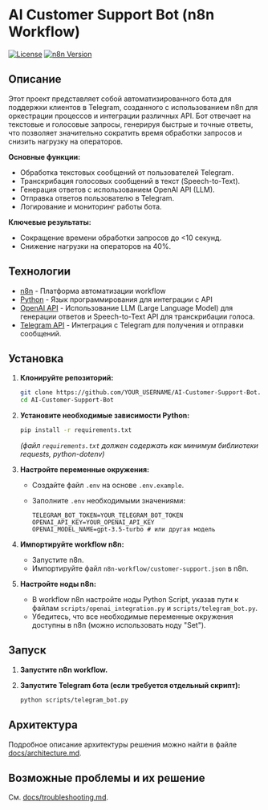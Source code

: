 # AI Customer Support Bot (n8n Workflow)

[![License](https://img.shields.io/badge/license-MIT-blue.svg)](LICENSE)
[![n8n Version](https://img.shields.io/badge/n8n-%3E=1.0-green)](https://n8n.io/)

## Описание

Этот проект представляет собой автоматизированного бота для поддержки клиентов в Telegram, созданного с использованием n8n для оркестрации процессов и интеграции различных API. Бот отвечает на текстовые и голосовые запросы, генерируя быстрые и точные ответы, что позволяет значительно сократить время обработки запросов и снизить нагрузку на операторов.

**Основные функции:**

*   Обработка текстовых сообщений от пользователей Telegram.
*   Транскрибация голосовых сообщений в текст (Speech-to-Text).
*   Генерация ответов с использованием OpenAI API (LLM).
*   Отправка ответов пользователю в Telegram.
*   Логирование и мониторинг работы бота.

**Ключевые результаты:**

*   Сокращение времени обработки запросов до <10 секунд.
*   Снижение нагрузки на операторов на 40%.

## Технологии

*   [n8n](https://n8n.io/) - Платформа автоматизации workflow
*   [Python](https://www.python.org/) - Язык программирования для интеграции с API
*   [OpenAI API](https://openai.com/api/) - Использование LLM (Large Language Model) для генерации ответов и Speech-to-Text API для транскрибации голоса.
*   [Telegram API](https://core.telegram.org/api) - Интеграция с Telegram для получения и отправки сообщений.

## Установка

1.  **Клонируйте репозиторий:**

    ```bash
    git clone https://github.com/YOUR_USERNAME/AI-Customer-Support-Bot.git
    cd AI-Customer-Support-Bot
    ```

2.  **Установите необходимые зависимости Python:**

    ```bash
    pip install -r requirements.txt
    ```
    *(файл `requirements.txt` должен содержать как минимум библиотеки requests, python-dotenv)*

3.  **Настройте переменные окружения:**

    *   Создайте файл `.env` на основе `.env.example`.
    *   Заполните `.env` необходимыми значениями:

        ```
        TELEGRAM_BOT_TOKEN=YOUR_TELEGRAM_BOT_TOKEN
        OPENAI_API_KEY=YOUR_OPENAI_API_KEY
        OPENAI_MODEL_NAME=gpt-3.5-turbo # или другая модель
        ```

4.  **Импортируйте workflow n8n:**
    *   Запустите n8n.
    *   Импортируйте файл `n8n-workflow/customer-support.json` в n8n.

5.  **Настройте ноды n8n:**
    *   В workflow n8n настройте ноды Python Script, указав пути к файлам `scripts/openai_integration.py` и `scripts/telegram_bot.py`.
    *   Убедитесь, что все необходимые переменные окружения доступны в n8n (можно использовать ноду "Set").

## Запуск

1.  **Запустите n8n workflow.**
2.  **Запустите Telegram бота (если требуется отдельный скрипт):**

    ```bash
    python scripts/telegram_bot.py
    ```

## Архитектура

Подробное описание архитектуры решения можно найти в файле [docs/architecture.md](docs/architecture.md).

## Возможные проблемы и их решение

См. [docs/troubleshooting.md](docs/troubleshooting.md).


